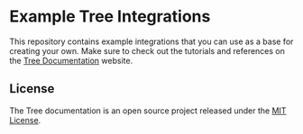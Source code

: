 # Example Tree Integrations

This repository contains example integrations that you can use as a base for creating your own. Make sure to check out the tutorials and references on the [Tree Documentation](https://treedocs.now.sh/) website.

## License

The Tree documentation is an open source project released under the [MIT License](https://github.com/workwell/integrations/blob/master/LICENSE.md).
